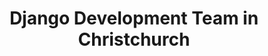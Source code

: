 ---
title: Django Development Team in Christchurch
permalink: /landings/locations/christchurch/developer/django
technology: Django
location: Christchurch
---